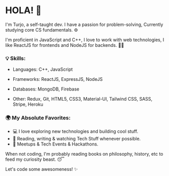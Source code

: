 
# HOLA! 👋

  

I'm Turjo, a self-taught dev. I have a passion for problem-solving, Currently studying core CS fundamentals. ⚙️

  

I'm proficient in JavaScript and C++, I love to work with web technologies, I like ReactJS for frontends and NodeJS for backends. 🧙‍♂️

  

### 💡 Skills:

- Languages: C++, JavaScript

- Frameworks: ReactJS, ExpressJS, NodeJS

- Databases: MongoDB, Firebase

- Other: Redux, Git, HTML5, CSS3, Material-UI, Tailwind CSS, SASS, Stripe, Heroku


### 🌍  My Absolute Favorites:
-   💻 I love exploring new technologies and building cool stuff.
-   📰 Reading, writing & watching Tech Stuff whenever possible.
-   🍕 Meetups & Tech Events & Hackathons.

When not coding, I'm probably reading books on philosophy, history, etc to feed my curiosity beast. 😴

  
Let's code some awesomeness! ✨
